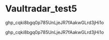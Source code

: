 # Vaultradar_test5

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


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
